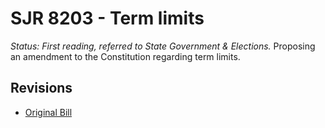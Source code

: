 # SJR 8203 - Term limits
*Status: First reading, referred to State Government & Elections.*
Proposing an amendment to the Constitution regarding term limits.

## Revisions
* [Original Bill](1/)